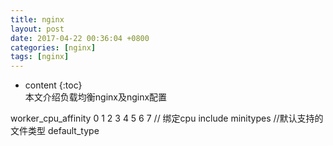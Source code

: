 ```yaml
---
title: nginx
layout: post
date: 2017-04-22 00:36:04 +0800
categories: [nginx]
tags: [nginx]
---
```



* content
{:toc}                                                                                           
本文介绍负载均衡nginx及nginx配置











worker_cpu_affinity 0 1 2 3 4 5 6 7 // 绑定cpu
include minitypes //默认支持的文件类型
default_type  
